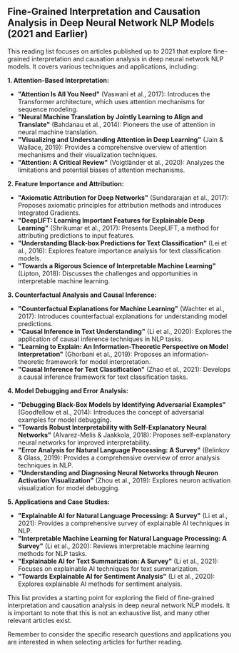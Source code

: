 ## Fine-Grained Interpretation and Causation Analysis in Deep Neural Network NLP Models (2021 and Earlier)

This reading list focuses on articles published up to 2021 that explore fine-grained interpretation and causation analysis in deep neural network NLP models. It covers various techniques and applications, including:

**1. Attention-Based Interpretation:**

* **"Attention Is All You Need"** (Vaswani et al., 2017): Introduces the Transformer architecture, which uses attention mechanisms for sequence modeling.
* **"Neural Machine Translation by Jointly Learning to Align and Translate"** (Bahdanau et al., 2014): Pioneers the use of attention in neural machine translation.
* **"Visualizing and Understanding Attention in Deep Learning"** (Jain & Wallace, 2019): Provides a comprehensive overview of attention mechanisms and their visualization techniques.
* **"Attention: A Critical Review"** (Voigtländer et al., 2020): Analyzes the limitations and potential biases of attention mechanisms.

**2. Feature Importance and Attribution:**

* **"Axiomatic Attribution for Deep Networks"** (Sundararajan et al., 2017): Proposes axiomatic principles for attribution methods and introduces Integrated Gradients.
* **"DeepLIFT: Learning Important Features for Explainable Deep Learning"** (Shrikumar et al., 2017): Presents DeepLIFT, a method for attributing predictions to input features.
* **"Understanding Black-box Predictions for Text Classification"** (Lei et al., 2016): Explores feature importance analysis for text classification models.
* **"Towards a Rigorous Science of Interpretable Machine Learning"** (Lipton, 2018): Discusses the challenges and opportunities in interpretable machine learning.

**3. Counterfactual Analysis and Causal Inference:**

* **"Counterfactual Explanations for Machine Learning"** (Wachter et al., 2017): Introduces counterfactual explanations for understanding model predictions.
* **"Causal Inference in Text Understanding"** (Li et al., 2020): Explores the application of causal inference techniques in NLP tasks.
* **"Learning to Explain: An Information-Theoretic Perspective on Model Interpretation"** (Ghorbani et al., 2019): Proposes an information-theoretic framework for model interpretation.
* **"Causal Inference for Text Classification"** (Zhao et al., 2021): Develops a causal inference framework for text classification tasks.

**4. Model Debugging and Error Analysis:**

* **"Debugging Black-Box Models by Identifying Adversarial Examples"** (Goodfellow et al., 2014): Introduces the concept of adversarial examples for model debugging.
* **"Towards Robust Interpretability with Self-Explanatory Neural Networks"** (Alvarez-Melis & Jaakkola, 2018): Proposes self-explanatory neural networks for improved interpretability.
* **"Error Analysis for Natural Language Processing: A Survey"** (Belinkov & Glass, 2019): Provides a comprehensive overview of error analysis techniques in NLP.
* **"Understanding and Diagnosing Neural Networks through Neuron Activation Visualization"** (Zhou et al., 2019): Explores neuron activation visualization for model debugging.

**5. Applications and Case Studies:**

* **"Explainable AI for Natural Language Processing: A Survey"** (Li et al., 2021): Provides a comprehensive survey of explainable AI techniques in NLP.
* **"Interpretable Machine Learning for Natural Language Processing: A Survey"** (Li et al., 2020): Reviews interpretable machine learning methods for NLP tasks.
* **"Explainable AI for Text Summarization: A Survey"** (Li et al., 2021): Focuses on explainable AI techniques for text summarization.
* **"Towards Explainable AI for Sentiment Analysis"** (Li et al., 2020): Explores explainable AI methods for sentiment analysis.

This list provides a starting point for exploring the field of fine-grained interpretation and causation analysis in deep neural network NLP models. It is important to note that this is not an exhaustive list, and many other relevant articles exist. 

Remember to consider the specific research questions and applications you are interested in when selecting articles for further reading.